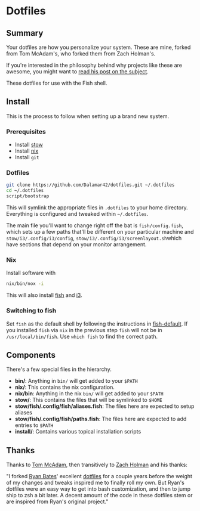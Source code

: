 # Dotfiles

## Summary

Your dotfiles are how you personalize your system. These are mine, forked from
Tom McAdam's, who forked them from Zach Holman's.

If you're interested in the philosophy behind why projects like these are
awesome, you might want to [read his post on the
subject](http://zachholman.com/2010/08/dotfiles-are-meant-to-be-forked/).

These dotfiles for use with the Fish shell.

## Install
This is the process to follow when setting up a brand new system.

### Prerequisites
- Install [stow]
- Install [nix]
- Install `git`

### Dotfiles
```sh
git clone https://github.com/Dalamar42/dotfiles.git ~/.dotfiles
cd ~/.dotfiles
script/bootstrap
```

This will symlink the appropriate files in `.dotfiles` to your home directory.
Everything is configured and tweaked within `~/.dotfiles`.

The main file you'll want to change right off the bat is `fish/config.fish`,
which sets up a few paths that'll be different on your particular machine
and `stow/i3/.config/i3/config`, `stow/i3/.config/i3/screenlayout.sh`which
have sections that depend on your monitor arrangement.

### Nix
Install software with

```sh
nix/bin/nox -i
```

This will also install [fish] and [i3].

### Switching to fish
Set `fish` as the default shell by following the instructions in [fish-default].
If you installed `fish` via `nix` in the previous step `fish` will not be in
`/usr/local/bin/fish`. Use `which fish` to find the correct path.

## Components

There's a few special files in the hierarchy.

- **bin/**: Anything in `bin/` will get added to your `$PATH`
- **nix/**: This contains the nix configuration.
- **nix/bin**: Anything in the nix `bin/` will get added to your `$PATH`
- **stow/**: This contains the files that will be symlinked to `$HOME`
- **stow/fish/.config/fish/aliases.fish**: The files here are expected to
  setup aliases
- **stow/fish/.config/fish/paths.fish**: The files here are expected to add
  entries to `$PATH`
- **install/**: Contains various topical installation scripts

## Thanks

Thanks to [Tom McAdam](https://github.com/tfm), then transitively 
to [Zach Holman](http://github.com/holman) and his thanks:

"I forked [Ryan Bates](http://github.com/ryanb)' excellent
[dotfiles](http://github.com/ryanb/dotfiles) for a couple years before the
weight of my changes and tweaks inspired me to finally roll my own. But Ryan's
dotfiles were an easy way to get into bash customization, and then to jump ship
to zsh a bit later. A decent amount of the code in these dotfiles stem or are
inspired from Ryan's original project."

[stow]: https://www.gnu.org/software/stow/
[nix]: https://nixos.org/nix/
[fish]: https://fishshell.com/
[fish-default]: https://fishshell.com/docs/current/index.html#default-shell
[i3]: https://i3wm.org/
